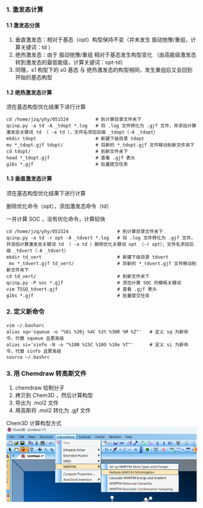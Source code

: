 ### 1. 激发态计算
#### 1.1 激发态分类

1. 垂直激发态：相对于基态（opt）构型保持不变（并未发生 振动弛豫/重组，计算关键词：td ）
2. 绝热激发态：由于 振动弛豫/重组 相对于基态发生构型变化 （由高能级激发态转到激发态的最低能级，计算关键词：opt-td）
3. 同理，s1 构型下的 s0 基态 与 绝热激发态的构型相同，发生重组后又会回到开始的基态构型

#### 1.2 绝热激发态计算

须在基态构型优化结果下进行计算

```
cd /home/jzq/yhy/051524          # 到计算目录文件夹下
qcinp.py -a td -A _tdopt *.log   # 将 .log 文件转化为 .gjf 文件，并添加计算激发态关键词 td （ -a td ），文件名添加后缀 _tdopt（-A _tdopt）
mkdir tdopt                      # 新建下级目录 tdopt
mv *_tdopt.gjf tdopt/            # 将新的 *_tdopt.gjf 文件移动到新文件夹下
cd tdopt/                        # 到新文件夹下
head *_tdopt.gjf                 # 查看 .gjf 表头
g16s *.gjf                       # 批量提交任务
```
#### 1.3 垂直激发态计算

须在基态构型优化结果下进行计算

删除优化命令（opt），添加激发态命令（td）

一并计算 SOC ，没有优化命令，计算较快

```
cd /home/jzq/yhy/051524                  # 到计算目录文件夹下
qcinp.py -a td -r opt -A _tdvert *.log   # 将 .log 文件转化为 .gjf 文件，并添加计算激发态关键词 td （ -a td ）删除优化关键词 opt （-r opt），文件名添加后缀 _tdvert（-A _tdvert）
mkdir td_vert                            # 新建下级目录 tdvert
 mv *_tdvert.gjf td_vert/                # 将新的 *_tdvert.gjf 文件移动到新文件夹下
cd td_vert/                              # 到新文件夹下         
qcinp.py -P soc *.gjf                    # 添加计算 SOC 的模板关键词
vim TSSQ_tdvert.gjf                      # 查看 .gjf 表头
g16s *.gjf                               # 批量提交任务
```

### 2. 定义新命令

```
vim ~/.basharc
alias sq='squeue -o "%8i %20j %4C %3t %30R %M %Z"'   # 定义 sq 为新命令，代替 squeue 且更高级
alias si='sinfo -N -o "%10N %15C %10O %10e %T"'      # 定义 si 为新命令，代替 sinfo 且更高级
source ~/.bashrc
```
### 3. 用 Chemdraw 转高斯文件

1. chemdraw 绘制分子
2. 拷贝到 Chem3D ，然后计算构型
3. 导出为 .mol2 文件
4. 用高斯将 .mol2 转化为 .gjf 文件

Chem3D 计算构型方式
![输入图片说明](../123.png)


